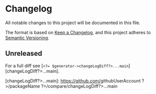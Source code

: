 # Changelog

All notable changes to this project will be documented in this file.

The format is based on [Keep a Changelog](https://keepachangelog.com/en/1.0.0/), and this project adheres to [Semantic Versioning](https://semver.org/spec/v2.0.0.html).

## Unreleased

For a full diff see [`<?= $generator->changeLogDiff?>...main`][<?= $generator->changeLogDiff?>...main].

[<?= $generator->changeLogDiff?>...main]: https://github.com/<?= $generator->githubUserAccount ?>/<?= $generator->packageName ?>/compare/<?= $generator->changeLogDiff?>...main
